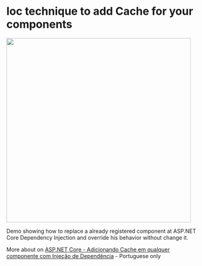 # Ioc technique to add Cache for your components
<img src="https://brunobrito.ghost.io/content/images/2020/06/capa-redes-sociais-2.png" width="480" />

Demo showing how to replace a already registered component at ASP.NET Core Dependency Injection and override his behavior without change it.

More about on [ASP.NET Core - Adicionando Cache em qualquer componente com Injeção de Dependência](https://www.brunobrito.net.br/asp-net-core-ioc-estrategia/) - Portuguese only
